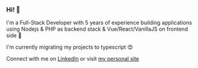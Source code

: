 ### Hi! 👋

I'm a Full-Stack Developer with 5 years of experience building applications using Nodejs & PHP as backend stack & Vue/React/VanillaJS on frontend side 🤟

I'm currently migrating my projects to typescript 😍

Connect with me on [LinkedIn](https://www.linkedin.com/in/soumilroy/) or visit [my personal site](https://soumilroy.com)
